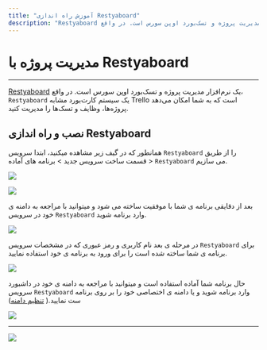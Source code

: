 ```yaml
---
title: "آموزش راه اندازی Restyaboard"
description: "Restyaboard یک نرم‌افزار مدیریت پروژه و تسک‌بورد اوپن سورس است. در واقع، Restyaboard یک سیستم کارت‌بورد مشابه Trello است که به شما امکان می‌دهد پروژه‌ها، وظایف و تسک‌ها را مدیریت کنید."
---
```


# مدیریت پروژه با Restyaboard
---

[Restyaboard](https://chabokan.net/services/restyaboard/) یک نرم‌افزار مدیریت پروژه و تسک‌بورد اوپن سورس است. در واقع، `Restyaboard` یک سیستم کارت‌بورد مشابه Trello است که به شما امکان می‌دهد پروژه‌ها، وظایف و تسک‌ها را مدیریت کنید.

## نصب و راه اندازی Restyaboard

همانطور که در گیف زیر مشاهده میکنید، ابتدا سرویس `Restyaboard` را از طریق قسمت ساخت سرویس جدید > برنامه های آماده > `Restyaboard` می سازیم.

![](https://s1.chabokan.net/docs/gifs/restyaboard-install.gif)

![](https://s1.chabokan.net/docs/images/restyaboard-platform-docs-1.jpg)

بعد از دقایقی برنامه ی شما با موفقیت ساخته می شود و میتوانید با مراجعه به دامنه ی خود در سرویس `Restyaboard` وارد برنامه شوید.

![](https://s1.chabokan.net/docs/images/restyb_1.jpg)

در مرحله ی بعد نام کاربری و رمز عبوری که در مشخصات سرویس `Restyaboard` برای برنامه ی شما ساخته شده است را برای ورود به برنامه ی خود استفاده نمایید.

![](https://s1.chabokan.net/docs/images/restyb_2.jpg)

حال برنامه شما آماده استفاده است و میتوانید با مراجعه به دامنه ی خود در داشبورد سرویس `Restyaboard` وارد برنامه شوید و یا دامنه ی اختصاصی خود را بر روی برنامه ست نمایید.( [تنظیم دامنه](https://docs.chabokan.net/features/domains/))

![](https://s1.chabokan.net/docs/images/restyb_3.jpg)

---
<a href="https://hub.chabokan.net/fa/services/create/restyaboard" ><img src="https://s1.chabokan.net/docs/images/restyaboard-banner.png" /></a>